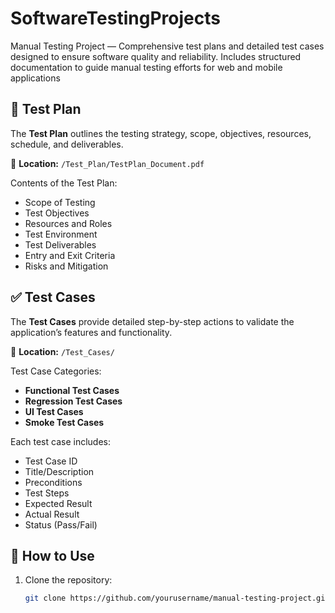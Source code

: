 # SoftwareTestingProjects
Manual Testing Project — Comprehensive test plans and detailed test cases designed to ensure software quality and reliability. Includes structured documentation to guide manual testing efforts for web and mobile applications

## 📝 Test Plan

The **Test Plan** outlines the testing strategy, scope, objectives, resources, schedule, and deliverables.

📄 **Location:** `/Test_Plan/TestPlan_Document.pdf`

Contents of the Test Plan:
- Scope of Testing
- Test Objectives
- Resources and Roles
- Test Environment
- Test Deliverables
- Entry and Exit Criteria
- Risks and Mitigation

## ✅ Test Cases

The **Test Cases** provide detailed step-by-step actions to validate the application’s features and functionality.

📂 **Location:** `/Test_Cases/`

Test Case Categories:
- **Functional Test Cases**  
- **Regression Test Cases**  
- **UI Test Cases**  
- **Smoke Test Cases**  

Each test case includes:
- Test Case ID  
- Title/Description  
- Preconditions  
- Test Steps  
- Expected Result  
- Actual Result  
- Status (Pass/Fail)

## 🚀 How to Use

1. Clone the repository:
   ```bash
   git clone https://github.com/yourusername/manual-testing-project.git
